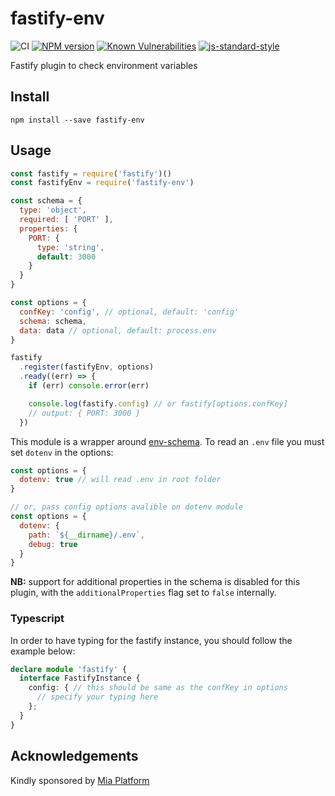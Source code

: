 # fastify-env

![CI](https://github.com/fastify/fastify-env/workflows/CI/badge.svg)
[![NPM version](https://img.shields.io/npm/v/fastify-env.svg?style=flat)](https://www.npmjs.com/package/fastify-env)
[![Known Vulnerabilities](https://snyk.io/test/github/fastify/fastify-env/badge.svg)](https://snyk.io/test/github/fastify/fastify-env)
[![js-standard-style](https://img.shields.io/badge/code%20style-standard-brightgreen.svg?style=flat)](https://standardjs.com/)

Fastify plugin to check environment variables

## Install

```
npm install --save fastify-env
```

## Usage

```js
const fastify = require('fastify')()
const fastifyEnv = require('fastify-env')

const schema = {
  type: 'object',
  required: [ 'PORT' ],
  properties: {
    PORT: {
      type: 'string',
      default: 3000
    }
  }
}

const options = {
  confKey: 'config', // optional, default: 'config'
  schema: schema,
  data: data // optional, default: process.env
}

fastify
  .register(fastifyEnv, options)
  .ready((err) => {
    if (err) console.error(err)

    console.log(fastify.config) // or fastify[options.confKey]
    // output: { PORT: 3000 }
  })
```

This module is a wrapper around [env-schema](https://www.npmjs.com/package/env-schema).
To read an `.env` file you must set `dotenv` in the options:

```js
const options = {
  dotenv: true // will read .env in root folder
}

// or, pass config options avalible on dotenv module
const options = {
  dotenv: {
    path: `${__dirname}/.env`,
    debug: true
  }
}

```

**NB:** support for additional properties in the schema is disabled for this plugin, with the `additionalProperties` flag set to `false` internally.

### Typescript
In order to have typing for the fastify instance, you should follow the example below:

```typescript
declare module 'fastify' {
  interface FastifyInstance {
    config: { // this should be same as the confKey in options
      // specify your typing here
    };
  }
}
```


## Acknowledgements

Kindly sponsored by [Mia Platform](https://www.mia-platform.eu/)
